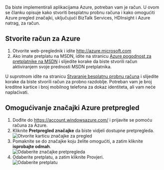 Da biste implementirali aplikacijama Azure, potreban vam je račun. U ovom se članku opisuje kako stvoriti besplatnu probnu računa i kako omogućiti Azure pregled značajki, uključujući BizTalk Services, HDInsight i Azure natrag, za račun.

## <a name="create-an-azure-account"></a>Stvorite račun za Azure

1.  Otvorite web-preglednik i idite <http://azure.microsoft.com>
2.  Ako imate pretplatu na MSDN, idite na stranicu [Azure pogodnost za pretplatnike na MSDN](https://azure.microsoft.com/pricing/member-offers/msdn-benefits-details/) i slijedite korake da biste stvorili račun aktiviranjem svoje prednosti MSDN pretplatnika.

   U suprotnom idite na stranicu [Stvaranje besplatnu probnu računa](https://azure.microsoft.com/pricing/free-trial/) i slijedite korake da biste stvorili račun za probno razdoblje. Potreban vam je broj kreditne kartice i broj mobilnog telefona za dokaz identiteta, ali vam neće naplaćivati.

## <a name="enable-azure-preview-features"></a>Omogućivanje značajki Azure pretpregled

1.  Dođite do <https://account.windowsazure.com/> i prijavite se pomoću računa za Azure.
2.  Kliknite **Pretpregled značajke** da biste vidjeli dostupne pretpregleda.<br />
    ![Otvorite karticu značajke za pregled][1]
3.  Pomaknite se do značajke koju želite omogućiti, a zatim kliknite **isprobajte odmah**.<br />
    ![Odaberite značajke pretpregleda][2]
4.  Odaberite pretplatu, a zatim kliknite Provjeri.<br />
    ![Odaberite pretplatu][3]

[1]: ./media/create-an-azure-account/antares-iaas-preview-01.png
[2]: ./media/create-an-azure-account/antares-iaas-preview-05.png
[3]: ./media/create-an-azure-account/antares-iaas-preview-06.png
